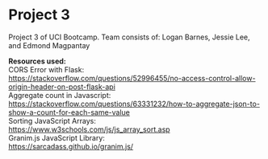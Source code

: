 # Project 3
Project 3 of UCI Bootcamp. Team consists of: Logan Barnes, Jessie Lee, and Edmond Magpantay


<b>Resources used:</b></br>
CORS Error with Flask:</br>
https://stackoverflow.com/questions/52996455/no-access-control-allow-origin-header-on-post-flask-api</br>
Aggregate count in Javascript:</br>
https://stackoverflow.com/questions/63331232/how-to-aggregate-json-to-show-a-count-for-each-same-value</br>
Sorting JavaScript Arrays:</br>
https://www.w3schools.com/js/js_array_sort.asp</br>
Granim.js JavaScript Library:</br>
https://sarcadass.github.io/granim.js/</br>